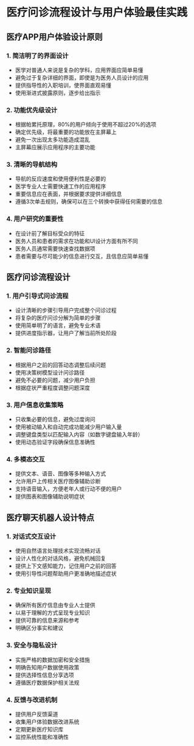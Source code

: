 # 医疗问诊流程设计与用户体验最佳实践

## 医疗APP用户体验设计原则

### 1. 简洁明了的界面设计
- 医学对普通人来说是复杂的学科，应用界面应简单易懂
- 避免过于复杂详细的界面，即使是为医务人员设计的应用
- 提供指导性的入职培训，使界面直观易懂
- 使用渐进式披露原则，逐步给出指示

### 2. 功能优先级设计
- 根据帕累托原理，80%的用户倾向于使用不超过20%的选项
- 确定优先级，将最重要的功能放在主屏幕上
- 避免一次出现太多功能造成混乱
- 主屏幕应展示应用程序的主要功能

### 3. 清晰的导航结构
- 导航的反应速度和使用便利性是必要的
- 医学专业人士需要快速工作的应用程序
- 重要信息应在表面，并根据要求提供详细信息
- 遵循3次单击规则，确保可以在三个转换中获得任何需要的信息

### 4. 用户研究的重要性
- 在设计前了解目标受众的特征
- 医务人员和患者的需求在功能和UI设计方面有所不同
- 医务人员通常需要快速查找数据项
- 患者需要与尽可能少的信息进行交互，且信息应简单易懂

## 医疗问诊流程设计

### 1. 用户引导式问诊流程
- 设计清晰的步骤引导用户完成整个问诊过程
- 将复杂的医疗问诊分解为简单的步骤
- 使用简单明了的语言，避免专业术语
- 提供进度指示器，让用户了解当前所处阶段

### 2. 智能问诊路径
- 根据用户之前的回答动态调整后续问题
- 使用决策树模型设计问诊路径
- 避免不必要的问题，减少用户负担
- 根据症状严重程度调整问题深度

### 3. 用户信息收集策略
- 只收集必要的信息，避免过度询问
- 使用被动输入和自动完成功能减少用户输入量
- 调整键盘类型以匹配输入内容（如数字键盘输入年龄）
- 使用动态验证字段确保信息准确性

### 4. 多模态交互
- 提供文本、语音、图像等多种输入方式
- 允许用户上传相关医疗图像辅助诊断
- 支持语音输入，方便老年人或行动不便的用户
- 提供图表和图像辅助说明症状

## 医疗聊天机器人设计特点

### 1. 对话式交互设计
- 使用自然语言处理技术实现流畅对话
- 设计人性化的对话风格，避免机械回复
- 提供上下文感知能力，记住用户之前的回答
- 使用引导性问题帮助用户更准确地描述症状

### 2. 专业知识呈现
- 确保所有医疗信息由专业人士提供
- 以易于理解的方式呈现专业知识
- 提供可靠的信息来源和参考
- 明确区分事实和建议

### 3. 安全与隐私设计
- 实施严格的数据加密和安全措施
- 明确告知用户数据使用政策
- 提供选择性信息分享选项
- 遵循医疗数据保护相关法规

### 4. 反馈与改进机制
- 提供用户反馈渠道
- 收集用户体验数据改进系统
- 定期更新医疗知识库
- 监控系统性能和准确性
